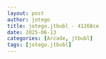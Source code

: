 ```yaml
---
layout: post
author: jotego
title: jotego.jtbubl - 41268ce
date: 2025-06-13
categories: [Arcade, jtbubl]
tags: [jotego.jtbubl]
---
```


